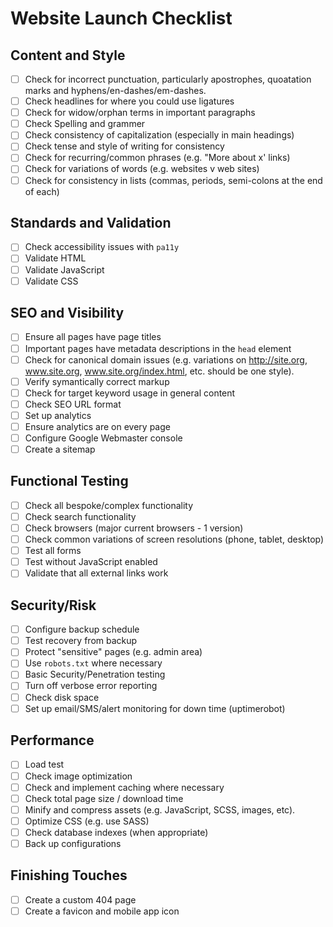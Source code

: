 # Website Launch Checklist

## Content and Style
- [ ] Check for incorrect punctuation, particularly apostrophes,
  quoatation marks and hyphens/en-dashes/em-dashes.
- [ ] Check headlines for where you could use ligatures
- [ ] Check for widow/orphan terms in important paragraphs
- [ ] Check Spelling and grammer
- [ ] Check consistency of capitalization (especially in main headings)
- [ ] Check tense and style of writing for consistency
- [ ] Check for recurring/common phrases (e.g. "More about x' links)
- [ ] Check for variations of words (e.g. websites v web sites)
- [ ] Check for consistency in lists (commas, periods, semi-colons at
  the end of each)

## Standards and Validation

- [ ] Check accessibility issues with `pa11y`
- [ ] Validate HTML
- [ ] Validate JavaScript
- [ ] Validate CSS

## SEO and Visibility

- [ ] Ensure all pages have page titles
- [ ] Important pages have metadata descriptions in the `head` element
- [ ] Check for canonical domain issues (e.g. variations on
  http://site.org, www.site.org, www.site.org/index.html, etc. should be
one style).
- [ ] Verify symantically correct markup
- [ ] Check for target keyword usage in general content
- [ ] Check SEO URL format
- [ ] Set up analytics
- [ ] Ensure analytics are on every page
- [ ] Configure Google Webmaster console
- [ ] Create a sitemap

## Functional Testing
- [ ] Check all bespoke/complex functionality
- [ ] Check search functionality
- [ ] Check browsers (major current browsers - 1 version)
- [ ] Check common variations of screen resolutions (phone, tablet,
  desktop)
- [ ] Test all forms
- [ ] Test without JavaScript enabled
- [ ] Validate that all external links work

## Security/Risk
- [ ] Configure backup schedule
- [ ] Test recovery from backup
- [ ] Protect "sensitive" pages (e.g. admin area)
- [ ] Use `robots.txt` where necessary
- [ ] Basic Security/Penetration testing
- [ ] Turn off verbose error reporting
- [ ] Check disk space
- [ ] Set up email/SMS/alert monitoring for down time (uptimerobot)

## Performance
- [ ] Load test
- [ ] Check image optimization
- [ ] Check and implement caching where necessary
- [ ] Check total page size / download time
- [ ] Minify and compress assets (e.g. JavaScript, SCSS, images, etc).
- [ ] Optimize CSS (e.g. use SASS)
- [ ] Check database indexes (when appropriate)
- [ ] Back up configurations

## Finishing Touches
- [ ] Create a custom 404 page
- [ ] Create a favicon and mobile app icon 
